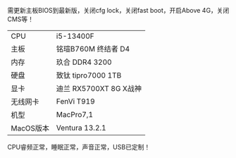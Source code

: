 需更新主板BIOS到最新版，关闭cfg lock，关闭fast boot，开启Above 4G，关闭CMS等！

|||
|---|---|
| CPU	| i5-13400F |
| 主板 |	铭瑄B760M 终结者 D4 |
| 内存 |	玖合 DDR4 3200 |
| 硬盘 | 致钛 tipro7000 1TB |
| 显卡 |	迪兰 RX5700XT 8G X战神 |
| 无线网卡 |	FenVi T919 |
| 机型 |	MacPro7,1 |
| MacOS版本 | 	Ventura 13.2.1 |

CPU睿频正常，睡眠正常，声音正常，USB已定制！

